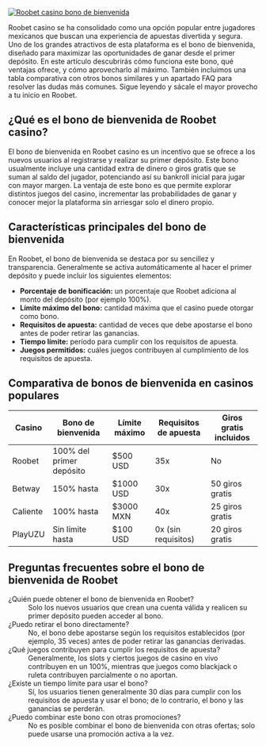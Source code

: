 [![Roobet casino bono de bienvenida](https://123-caf.pages.dev/gitsignup.png)](https://vrmoo.ru/Bt82HjjY)

<p>Roobet casino se ha consolidado como una opción popular entre jugadores mexicanos que buscan una experiencia de apuestas divertida y segura. Uno de los grandes atractivos de esta plataforma es el bono de bienvenida, diseñado para maximizar las oportunidades de ganar desde el primer depósito. En este artículo descubrirás cómo funciona este bono, qué ventajas ofrece, y cómo aprovecharlo al máximo. También incluimos una tabla comparativa con otros bonos similares y un apartado FAQ para resolver las dudas más comunes. Sigue leyendo y sácale el mayor provecho a tu inicio en Roobet.</p>  <h2>¿Qué es el bono de bienvenida de Roobet casino?</h2> <p>El bono de bienvenida en Roobet casino es un incentivo que se ofrece a los nuevos usuarios al registrarse y realizar su primer depósito. Este bono usualmente incluye una cantidad extra de dinero o giros gratis que se suman al saldo del jugador, potenciando así su bankroll inicial para jugar con mayor margen. La ventaja de este bono es que permite explorar distintos juegos del casino, incrementar las probabilidades de ganar y conocer mejor la plataforma sin arriesgar solo el dinero propio.</p>  <h2>Características principales del bono de bienvenida</h2> <p>En Roobet, el bono de bienvenida se destaca por su sencillez y transparencia. Generalmente se activa automáticamente al hacer el primer depósito y puede incluir los siguientes elementos:</p> <ul> <li><strong>Porcentaje de bonificación:</strong> un porcentaje que Roobet adiciona al monto del depósito (por ejemplo 100%).</li> <li><strong>Límite máximo del bono:</strong> cantidad máxima que el casino puede otorgar como bono.</li> <li><strong>Requisitos de apuesta:</strong> cantidad de veces que debe apostarse el bono antes de poder retirar las ganancias.</li> <li><strong>Tiempo límite:</strong> período para cumplir con los requisitos de apuesta.</li> <li><strong>Juegos permitidos:</strong> cuáles juegos contribuyen al cumplimiento de los requisitos de apuesta.</li> </ul>  <h2>Comparativa de bonos de bienvenida en casinos populares</h2> <table> <thead> <tr> <th>Casino</th> <th>Bono de bienvenida</th> <th>Límite máximo</th> <th>Requisitos de apuesta</th> <th>Giros gratis incluidos</th> </tr> </thead> <tbody> <tr> <td>Roobet</td> <td>100% del primer depósito</td> <td>$500 USD</td> <td>35x</td> <td>No</td> </tr> <tr> <td>Betway</td> <td>150% hasta</td> <td>$1000 USD</td> <td>30x</td> <td>50 giros gratis</td> </tr> <tr> <td>Caliente</td> <td>100% hasta</td> <td>$3000 MXN</td> <td>40x</td> <td>25 giros gratis</td> </tr> <tr> <td>PlayUZU</td> <td>Sin límite hasta</td> <td>$100 USD</td> <td>0x (sin requisitos)</td> <td>20 giros gratis</td> </tr> </tbody> </table>  <h2>Preguntas frecuentes sobre el bono de bienvenida de Roobet</h2> <dl> <dt>¿Quién puede obtener el bono de bienvenida en Roobet?</dt> <dd>Solo los nuevos usuarios que crean una cuenta válida y realicen su primer depósito pueden acceder al bono.</dd>  <dt>¿Puedo retirar el bono directamente?</dt> <dd>No, el bono debe apostarse según los requisitos establecidos (por ejemplo, 35 veces) antes de poder retirar las ganancias derivadas.</dd>  <dt>¿Qué juegos contribuyen para cumplir los requisitos de apuesta?</dt> <dd>Generalmente, los slots y ciertos juegos de casino en vivo contribuyen en un 100%, mientras que juegos como blackjack o ruleta contribuyen parcialmente o no aportan.</dd>  <dt>¿Existe un tiempo límite para usar el bono?</dt> <dd>Sí, los usuarios tienen generalmente 30 días para cumplir con los requisitos de apuesta y usar el bono; de lo contrario, el bono y las ganancias se perderán.</dd>  <dt>¿Puedo combinar este bono con otras promociones?</dt> <dd>No es posible combinar el bono de bienvenida con otras ofertas; solo puede usarse una promoción activa a la vez.</dd> </dl>